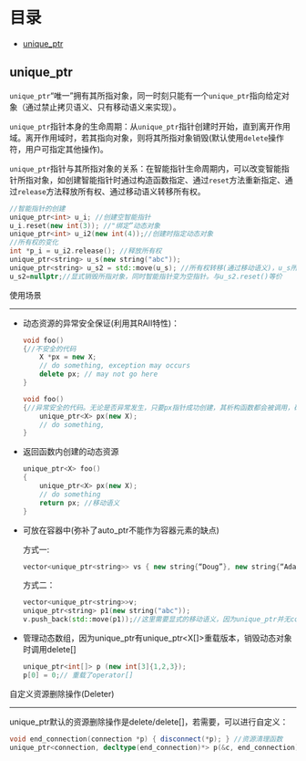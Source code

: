 # 目录

* [unique_ptr](#unique_ptr)


## unique_ptr

`unique_ptr`“唯一”拥有其所指对象，同一时刻只能有一个`unique_ptr`指向给定对象（通过禁止拷贝语义、只有移动语义来实现）。

`unique_ptr`指针本身的生命周期：从`unique_ptr`指针创建时开始，直到离开作用域。离开作用域时，若其指向对象，则将其所指对象销毁(默认使用`delete`操作符，用户可指定其他操作)。

`unique_ptr`指针与其所指对象的关系：在智能指针生命周期内，可以改变智能指针所指对象，如创建智能指针时通过构造函数指定、通过`reset`方法重新指定、通过`release`方法释放所有权、通过移动语义转移所有权。
```c++
//智能指针的创建  
unique_ptr<int> u_i; //创建空智能指针
u_i.reset(new int(3)); //"绑定”动态对象  
unique_ptr<int> u_i2(new int(4));//创建时指定动态对象  
//所有权的变化  
int *p_i = u_i2.release(); //释放所有权  
unique_ptr<string> u_s(new string("abc"));  
unique_ptr<string> u_s2 = std::move(u_s); //所有权转移(通过移动语义)，u_s所有权转移后，变成“空指针”  
u_s2=nullptr;//显式销毁所指对象，同时智能指针变为空指针。与u_s2.reset()等价  
```
使用场景
****
* 动态资源的异常安全保证(利用其RAII特性)：
  ```c++
  void foo()  
  {//不安全的代码  
      X *px = new X;  
      // do something, exception may occurs  
      delete px; // may not go here  
  }  
  
  void foo()  
  {//异常安全的代码。无论是否异常发生，只要px指针成功创建，其析构函数都会被调用，确保动态资源被释放  
      unique_ptr<X> px(new X);  
      // do something,  
  } 
  ```
* 返回函数内创建的动态资源
  ```c++
  unique_ptr<X> foo()  
  {  
      unique_ptr<X> px(new X);  
      // do something  
      return px; //移动语义  
  }  
  ```
* 可放在容器中(弥补了auto_ptr不能作为容器元素的缺点)

  方式一:
  ```c++
  vector<unique_ptr<string>> vs { new string{“Doug”}, new string{“Adams”} };  
  ```
  方式二：
  ```c++
  vector<unique_ptr<string>>v;  
  unique_ptr<string> p1(new string("abc"));  
  v.push_back(std::move(p1));//这里需要显式的移动语义，因为unique_ptr并无copy语义  
  ```
* 管理动态数组，因为unique_ptr有unique_ptr<X[]>重载版本，销毁动态对象时调用delete[]
  ```c++
  unique_ptr<int[]> p (new int[3]{1,2,3});  
  p[0] = 0;// 重载了operator[]  
  ```
自定义资源删除操作(Deleter)
****
unique_ptr默认的资源删除操作是delete/delete[]，若需要，可以进行自定义：
```c++
void end_connection(connection *p) { disconnect(*p); } //资源清理函数  
unique_ptr<connection, decltype(end_connection)*> p(&c, end_connection);//资源清理器的“类型” // 传入函数名，会自动转换为函数指针 
```
